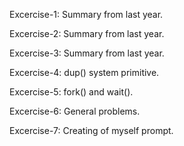Excercise-1: Summary from last year.

Excercise-2: Summary from last year.

Excercise-3: Summary from last year.

Excercise-4: dup() system primitive.

Excercise-5: fork() and wait().

Excercise-6: General problems.

Excercise-7: Creating of myself prompt.
